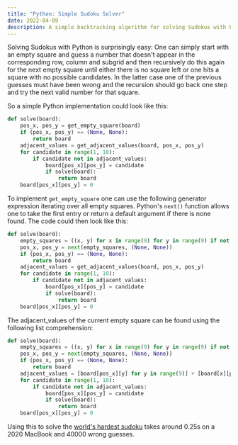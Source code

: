 ```yaml
---
title: "Python: Simple Sudoku Solver"
date: 2022-04-09
description: A simple backtracking algorithm for solving Sudokus with Python
---
```


Solving Sudokus with Python is surprisingly easy: One can simply start with an empty square and guess a number that doesn't appear in the corresponding row, column and subgrid and then recursively do this again for the next empty square until either there is no square left or one hits a square with no possible candidates. In the latter case one of the previous guesses must have been wrong and the recursion should go back one step and try the next valid number for that square.

So a simple Python implementation could look like this:

```python
def solve(board):
    pos_x, pos_y = get_empty_square(board)
    if (pos_x, pos_y) == (None, None):
        return board
    adjacent_values = get_adjacent_values(board, pos_x, pos_y)
    for candidate in range(1, 10):
        if candidate not in adjacent_values:
            board[pos_x][pos_y] = candidate
            if solve(board):
                return board
    board[pos_x][pos_y] = 0
```

To implement `get_empty_square` one can use the following generator expression iterating over all empty squares. Python's `next()` function allows one to take the first entry or return a default argument if there is none found. The code could then look like this:

```python
def solve(board):
    empty_squares = ((x, y) for x in range(9) for y in range(9) if not board[x][y])
    pos_x, pos_y = next(empty_squares, (None, None))
    if (pos_x, pos_y) == (None, None):
        return board
    adjacent_values = get_adjacent_values(board, pos_x, pos_y)
    for candidate in range(1, 10):
        if candidate not in adjacent_values:
            board[pos_x][pos_y] = candidate
            if solve(board):
                return board
    board[pos_x][pos_y] = 0
```

The adjacent_values of the current empty square can be found using the following list comprehension:

```python
def solve(board):
    empty_squares = ((x, y) for x in range(9) for y in range(9) if not board[x][y])
    pos_x, pos_y = next(empty_squares, (None, None))
    if (pos_x, pos_y) == (None, None):
        return board
    adjacent_values = [board[pos_x][y] for y in range(9)] + [board[x][pos_y] for x in range(9)] + [board[x][y] for x in range((pos_x//3)*3, (pos_x//3)*3+3) for y in range((pos_y//3) * 3, (pos_y//3)*3+3)]
    for candidate in range(1, 10):
        if candidate not in adjacent_values:
            board[pos_x][pos_y] = candidate
            if solve(board):
                return board
    board[pos_x][pos_y] = 0
```

Using this to solve the [world's hardest sudoku](https://www.telegraph.co.uk/news/science/science-news/9359579/Worlds-hardest-sudoku-can-you-crack-it.html) takes around 0.25s on a 2020 MacBook and 40000 wrong guesses.

